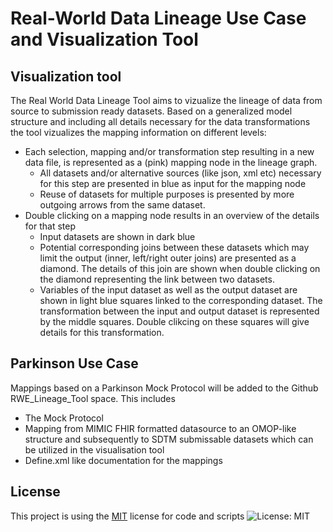 # Real-World Data Lineage Use Case and Visualization Tool


## Visualization tool 
The Real World Data Lineage Tool aims to vizualize the lineage of data from source to submission ready datasets. 
  Based on a generalized model structure and including all details necessary for the data transformations the tool vizualizes the mapping information on different levels:
  - Each selection, mapping and/or transformation step resulting in a new data file, is represented as a (pink) mapping node in the lineage graph.
      - All datasets and/or alternative sources (like json, xml etc) necessary for this step are presented in blue as input for the mapping node
      - Reuse of datasets for multiple purposes is presented by more outgoing arrows from the same dataset.
  - Double clicking on a mapping node results in an overview of the details for that step      
    - Input datasets are shown in dark blue
    - Potential corresponding joins between these datasets which may limit the output (inner, left/right outer joins) are presented as a diamond. 
      The details of this join are shown when double clicking on the diamond representing the link between two datasets.
    - Variables of the input dataset as well as the output dataset are shown in light blue squares linked to the corresponding dataset. 
      The transformation between the input and output dataset is represented by the middle squares. Double clikcing on these squares will give details for this transformation.

## Parkinson Use Case
Mappings based on a Parkinson Mock Protocol will be added to the Github RWE_Lineage_Tool space. This includes 
  - The Mock Protocol
  - Mapping from MIMIC FHIR formatted datasource to an OMOP-like structure and subsequently to SDTM submissable datasets which can be utilized in the visualisation tool
  - Define.xml like documentation for the mappings

## License

This project is using the [MIT](http://www.opensource.org/licenses/MIT "The MIT License | Open Source Initiative") license for code and scripts ![License: MIT](https://img.shields.io/badge/License-MIT-blue.svg)
